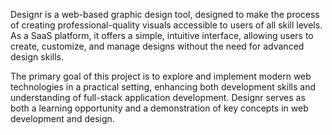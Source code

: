 Designr is a web-based graphic design tool, designed to make the process of creating professional-quality visuals accessible to users of all skill levels. As a SaaS platform, it offers a simple, intuitive interface, allowing users to create, customize, and manage designs without the need for advanced design skills.

The primary goal of this project is to explore and implement modern web technologies in a practical setting, enhancing both development skills and understanding of full-stack application development. Designr serves as both a learning opportunity and a demonstration of key concepts in web development and design.

